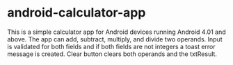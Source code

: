 # android-calculator-app

This is a simple calculator app for Android devices running Android 4.01 and above. The app can add, subtract, multiply, and divide two operands. 
Input is validated for both fields and if both fields are not integers a toast error message is created. 
Clear button clears both operands and the txtResult. 
